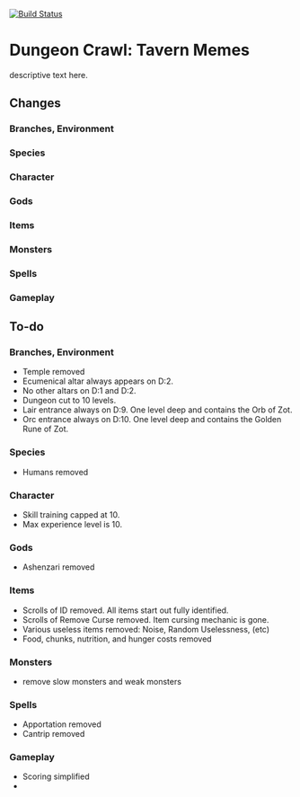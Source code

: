 [![Build Status](https://travis-ci.org/crawl/crawl.svg?branch=master)](https://travis-ci.org/crawl/crawl)

# Dungeon Crawl: Tavern Memes

descriptive text here.

## Changes
### Branches, Environment
### Species
### Character
### Gods
### Items
### Monsters
### Spells
### Gameplay

##
##
##
##
## To-do
### Branches, Environment
* Temple removed
* Ecumenical altar always appears on D:2.
* No other altars on D:1 and D:2.
* Dungeon cut to 10 levels.
* Lair entrance always on D:9.  One level deep and contains the Orb of Zot.
* Orc entrance always on D:10.  One level deep and contains the Golden Rune of Zot. 

### Species
* Humans removed

### Character
* Skill training capped at 10.
* Max experience level is 10.

### Gods
* Ashenzari removed

### Items
* Scrolls of ID removed. All items start out fully identified.
* Scrolls of Remove Curse removed.  Item cursing mechanic is gone.
* Various useless items removed: Noise, Random Uselessness, (etc) 
* Food, chunks, nutrition, and hunger costs removed

### Monsters
* remove slow monsters and weak monsters

### Spells
* Apportation removed
* Cantrip removed

### Gameplay
* Scoring simplified
* 
